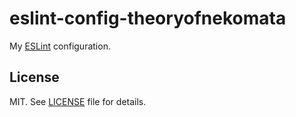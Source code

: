 # eslint-config-theoryofnekomata
My [ESLint](https://eslint.org) configuration.

## License
MIT. See [LICENSE](https://raw.githubusercontent.com/Temoto-kun/eslint-config-theoryofnekomata/master/LICENSE) file for details.
